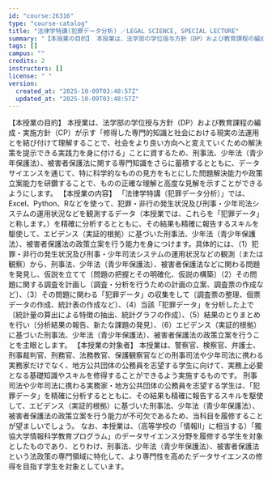 ```yaml
---
id: "course:26316"
type: "course-catalog"
title: "法律学特講(犯罪データ分析) ／LEGAL SCIENCE, SPECIAL LECTURE"
summary: "【本授業の目的】 本授業は、法学部の学位授与方針（DP）および教育課程の編成・実施方針（CP）が示す「修得した専門的知識と社会における現実の法運用とを結び付けて理解することで、社会をより良い方向へと変えていくための解決策を提示できる実践力を…"
tags: []
campus: ""
credits: 2
instructors: []
license: " "
version:
  created_at: "2025-10-09T03:48:57Z"
  updated_at: "2025-10-09T03:48:57Z"
---
```


【本授業の目的】 本授業は、法学部の学位授与方針（DP）および教育課程の編成・実施方針（CP）が示す「修得した専門的知識と社会における現実の法運用とを結び付けて理解することで、社会をより良い方向へと変えていくための解決策を提示できる実践力を身に付ける」ことに資するため、刑事法、少年法（青少年保護法）、被害者保護法に関する専門知識をさらに蓄積するとともに、データサイエンスを通じて、特に科学的なものの見方をもとにした問題解決能力や政策立案能力を研鑽することで、ものの正確な理解と高度な見解を示すことができるようにします。 【本授業の内容】 「法律学特講（犯罪データ分析）」では、Excel、Python、Rなどを使って、犯罪・非行の発生状況及び刑事・少年司法システムの運用状況などを観測するデータ（本授業では、これらを「犯罪データ」と称します。）を精確に分析するとともに、その結果も精確に報告するスキルを駆使して、エビデンス（実証的根拠）に基づいた刑事法、少年法（青少年保護法）、被害者保護法の政策立案を行う能力を身につけます。具体的には、（1）犯罪・非行の発生状況及び刑事・少年司法システムの運用状況などの観測（または観察）から、刑事法、少年法（青少年保護法）、被害者保護法などに関わる問題を発見し、仮説を立てて〔問題の把握とその明確化、仮説の構築〕（2）その問題に関する調査を計画し〔調査・分析を行うための計画の立案、調査票の作成など〕、（3）その問題に関わる「犯罪データ」の収集をして〔調査票の整理、個票データの作成、統計表の作成など〕、（4）当該「犯罪データ」を分析した上で〔統計量の算出による特徴の抽出、統計グラフの作成〕、（5）結果のとりまとめを行い〔分析結果の報告、新たな課題の発見〕、（6）エビデンス（実証的根拠）に基づいた刑事法、少年法（青少年保護法）、被害者保護法の政策立案を行うことを主眼とします。 【本授業の対象者】 本授業は、警察官、検察官、弁護士、刑事裁判官、刑務官、法務教官、保護観察官などの刑事司法や少年司法に携わる実務家だけでなく、地方公共団体の公務員を志望する学生に向けて、実務上必要となる基礎知識やスキルを修得することができるよう実施するものです。 刑事司法や少年司法に携わる実務家・地方公共団体の公務員を志望する学生は、「犯罪データ」を精確に分析するとともに、その結果も精確に報告するスキルを駆使して、エビデンス（実証的根拠）に基づいた刑事法、少年法（青少年保護法）、被害者保護法の政策立案を行う能力が不可欠であるため、当科目を履修することが望ましいでしょう。 なお、本授業は、（高等学校の「情報Ⅱ」に相当する）「獨協大学情報科学教育プログラム」のデータサイエンス分野を履修する学生を対象としたものであり、とりわけ、刑事法、少年法（青少年保護法）、被害者保護法という法政策の専門領域に特化して、より専門性を高めたデータサイエンスの修得を目指す学生を対象としています。
